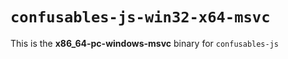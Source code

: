 # `confusables-js-win32-x64-msvc`

This is the **x86_64-pc-windows-msvc** binary for `confusables-js`
